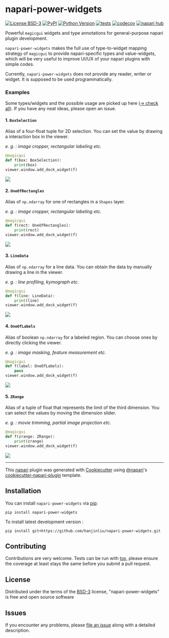# napari-power-widgets

[![License BSD-3](https://img.shields.io/pypi/l/napari-power-widgets.svg?color=green)](https://github.com/hanjinliu/napari-power-widgets/raw/main/LICENSE)
[![PyPI](https://img.shields.io/pypi/v/napari-power-widgets.svg?color=green)](https://pypi.org/project/napari-power-widgets)
[![Python Version](https://img.shields.io/pypi/pyversions/napari-power-widgets.svg?color=green)](https://python.org)
[![tests](https://github.com/hanjinliu/napari-power-widgets/workflows/tests/badge.svg)](https://github.com/hanjinliu/napari-power-widgets/actions)
[![codecov](https://codecov.io/gh/hanjinliu/napari-power-widgets/branch/main/graph/badge.svg)](https://codecov.io/gh/hanjinliu/napari-power-widgets)
[![napari hub](https://img.shields.io/endpoint?url=https://api.napari-hub.org/shields/napari-power-widgets)](https://napari-hub.org/plugins/napari-power-widgets)

Powerful `magicgui` widgets and type annotations for general-purpose napari plugin development.

`napari-power-widgets` makes the full use of type-to-widget mapping strategy of `magicgui` to provide napari-specific types and value-widgets, which will be very useful to improve UI/UX of your napari plugins with simple codes.

Currently, `napari-power-widgets` does not provide any reader, writer or widget. It is supposed to be used programmatically.

### Examples

Some types/widgets and the possible usage are picked up here ([&rarr; check all](https://github.com/hanjinliu/napari-power-widgets/blob/main/src/napari_power_widgets/types.py)). If you have any neat ideas, please open an issue.

#### 1. `BoxSelection`

Alias of a four-float tuple for 2D selection. You can set the value by drawing a interaction box in the viewer.

*e. g. : image cropper, rectangular labeling etc.*

```python
@magicgui
def f(box: BoxSelection):
    print(box)
viewer.window.add_dock_widget(f)
```

![](images/BoxSelection.gif)

#### 2. `OneOfRectangles`

Alias of `np.ndarray` for one of rectangles in a `Shapes` layer.

*e. g. : image cropper, rectangular labeling etc.*

```python
@magicgui
def f(rect: OneOfRectangles):
    print(rect)
viewer.window.add_dock_widget(f)
```

![](images/OneOfRectangles.gif)

#### 3. `LineData`

Alias of `np.ndarray` for a line data. You can obtain the data by manually drawing a line in the viewer.

*e. g. : line profiling, kymograph etc.*

```python
@magicgui
def f(line: LineData):
    print(line)
viewer.window.add_dock_widget(f)
```

![](images/LineData.gif)

#### 4. `OneOfLabels`

Alias of boolean `np.ndarray` for a labeled region. You can choose ones by directly clicking the viewer.

*e. g. : image masking, feature measurement etc.*

```python
@magicgui
def f(label: OneOfLabels):
    pass
viewer.window.add_dock_widget(f)
```

![](images/OneOfLabels.gif)


#### 5. `ZRange`

Alias of a tuple of float that represents the limit of the third dimension. You can select the values by moving the dimension slider.

*e. g. : movie trimming, partial image projection etc.*

```python
@magicgui
def f(zrange: ZRange):
    print(zrange)
viewer.window.add_dock_widget(f)
```

![](images/ZRange.gif)

----------------------------------

This [napari] plugin was generated with [Cookiecutter] using [@napari]'s [cookiecutter-napari-plugin] template.

<!--
Don't miss the full getting started guide to set up your new package:
https://github.com/napari/cookiecutter-napari-plugin#getting-started

and review the napari docs for plugin developers:
https://napari.org/stable/plugins/index.html
-->

## Installation

You can install `napari-power-widgets` via [pip]:

    pip install napari-power-widgets



To install latest development version :

    pip install git+https://github.com/hanjinliu/napari-power-widgets.git


## Contributing

Contributions are very welcome. Tests can be run with [tox], please ensure
the coverage at least stays the same before you submit a pull request.

## License

Distributed under the terms of the [BSD-3] license,
"napari-power-widgets" is free and open source software

## Issues

If you encounter any problems, please [file an issue] along with a detailed description.

[napari]: https://github.com/napari/napari
[Cookiecutter]: https://github.com/audreyr/cookiecutter
[@napari]: https://github.com/napari
[MIT]: http://opensource.org/licenses/MIT
[BSD-3]: http://opensource.org/licenses/BSD-3-Clause
[GNU GPL v3.0]: http://www.gnu.org/licenses/gpl-3.0.txt
[GNU LGPL v3.0]: http://www.gnu.org/licenses/lgpl-3.0.txt
[Apache Software License 2.0]: http://www.apache.org/licenses/LICENSE-2.0
[Mozilla Public License 2.0]: https://www.mozilla.org/media/MPL/2.0/index.txt
[cookiecutter-napari-plugin]: https://github.com/napari/cookiecutter-napari-plugin

[file an issue]: https://github.com/hanjinliu/napari-power-widgets/issues

[napari]: https://github.com/napari/napari
[tox]: https://tox.readthedocs.io/en/latest/
[pip]: https://pypi.org/project/pip/
[PyPI]: https://pypi.org/

